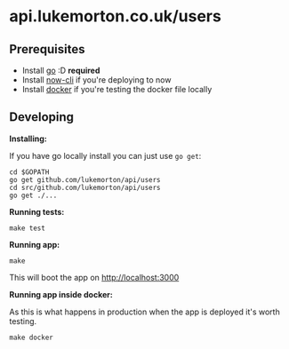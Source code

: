 # api.lukemorton.co.uk/users

## Prerequisites

- Install [go](https://golang.org/dl/) :D **required**
- Install [now-cli](https://github.com/zeit/now-cli/) if you're deploying to now
- Install [docker](https://www.docker.com/products/overview#/install_the_platform) if you're testing the docker file locally

## Developing

**Installing:**

If you have go locally install you can just use `go get`:

```
cd $GOPATH
go get github.com/lukemorton/api/users
cd src/github.com/lukemorton/api/users
go get ./...
```

**Running tests:**

```
make test
```

**Running app:**

```
make
```

This will boot the app on [http://localhost:3000](http://localhost:3000)

**Running app inside docker:**

As this is what happens in production when the app is deployed it's worth testing.

```
make docker
```
